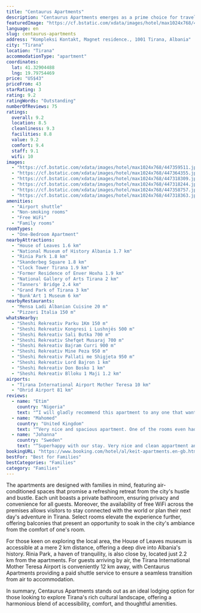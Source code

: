 ```yaml
---
title: "Centaurus Apartments"
description: "Centaurus Apartments emerges as a prime choice for travelers seeking a blend of comfort and convenience in the heart of Tirana."
featuredImage: "https://cf.bstatic.com/xdata/images/hotel/max1024x768/447359511.jpg?k=63a46ad8b958d3936b75583cab9648c3c7bca9404ddc198e1ea6ef028bab5525&o=&hp=1"
language: en
slug: centaurus-apartments
address: "Kompleksi Kontakt, Magnet residence., 1001 Tirana, Albania"
city: "Tirana"
location: "Tirana"
accommodationType: "apartment"
coordinates:
  lat: 41.32904488
  lng: 19.79754469
price: "US$43"
priceFrom: 43
starRating: 3
rating: 9.2
ratingWords: "Outstanding"
numberOfReviews: 75
ratings:
  overall: 9.2
  location: 8.5
  cleanliness: 9.3
  facilities: 8.8
  value: 9.2
  comfort: 9.4
  staff: 9.1
  wifi: 10
images:
  - "https://cf.bstatic.com/xdata/images/hotel/max1024x768/447359511.jpg?k=63a46ad8b958d3936b75583cab9648c3c7bca9404ddc198e1ea6ef028bab5525&o=&hp=1"
  - "https://cf.bstatic.com/xdata/images/hotel/max1024x768/447364355.jpg?k=3935115f414a331cf5161579679e0f34c393a945972cb7a7c7c3c0da2c04fa7e&o=&hp=1"
  - "https://cf.bstatic.com/xdata/images/hotel/max1024x768/447318309.jpg?k=2fea4764634aacc237483cb22db9e5d1fcf88ccef08b854ee172ceaaa569af0a&o=&hp=1"
  - "https://cf.bstatic.com/xdata/images/hotel/max1024x768/447318244.jpg?k=00f077ae8bf4cd7d12c3ccdfbc8a809435d8ebac6a5be000b9cf56d329ea7bdb&o=&hp=1"
  - "https://cf.bstatic.com/xdata/images/hotel/max1024x768/447358757.jpg?k=a4e90f26515c262a2f5de7519e67968e0e839ef94a9bb27f0217dad2a8e9b267&o=&hp=1"
  - "https://cf.bstatic.com/xdata/images/hotel/max1024x768/447318363.jpg?k=05a02ff98d88f24e62a54abf1ab605d45171ed11b3800a6922a54280a6d591a8&o=&hp=1"
amenities:
  - "Airport shuttle"
  - "Non-smoking rooms"
  - "Free WiFi"
  - "Family rooms"
roomTypes:
  - "One-Bedroom Apartment"
nearbyAttractions:
  - "House of Leaves 1.6 km"
  - "National Museum of History Albania 1.7 km"
  - "Rinia Park 1.8 km"
  - "Skanderbeg Square 1.8 km"
  - "Clock Tower Tirana 1.9 km"
  - "Former Residence of Enver Hoxha 1.9 km"
  - "National Gallery of Arts Tirana 2 km"
  - "Tanners' Bridge 2.4 km"
  - "Grand Park of Tirana 3 km"
  - "Bunk'Art 1 Museum 6 km"
nearbyRestaurants:
  - "Mensa Ladi Albanian Cuisine 20 m"
  - "Pizzeri Italia 150 m"
whatsNearby:
  - "Sheshi Rekreativ Parku 1Km 150 m"
  - "Sheshi Rekreativ Kongresi i Lushnjës 500 m"
  - "Sheshi Rekreativ Sali Butka 700 m"
  - "Sheshi Rekreativ Shefqet Musaraj 700 m"
  - "Sheshi Rekreativ Bajram Curri 900 m"
  - "Sheshi Rekreativ Mine Peza 950 m"
  - "Sheshi Rekreativ Pallati me Shigjeta 950 m"
  - "Sheshi Rekreativ Lord Bajron 1 km"
  - "Sheshi Rekreativ Don Bosko 1 km"
  - "Sheshi Rekreativ Blloku 1 Maji 1.2 km"
airports:
  - "Tirana International Airport Mother Teresa 10 km"
  - "Ohrid Airport 81 km"
reviews:
  - name: "Etim"
    country: "Nigeria"
    text: "“I will gladly recommend this apartment to any one that wants to enjoy vacation. It was lovely my wife and kids love it.”"
  - name: "Mahomed"
    country: "United Kingdom"
    text: "“Very nice and spacious apartment. One of the rooms even had en suite. In a quiet residential area so no noise at night. Staff very helpful when any issues. The coffee machine makes lovely coffee. Definitely get the apartment to pick you up from...”"
  - name: "Johanna"
    country: "Sweden"
    text: "“Superhappy with our stay. Very nice and clean appartment and the staff was very helpful.”"
bookingURL: "https://www.booking.com/hotel/al/keit-apartments.en-gb.html?aid=8035640"
bestFor: "Best for Families"
bestCategories: "Families"
category: "Families"
---
```


The apartments are designed with families in mind, featuring air-conditioned spaces that promise a refreshing retreat from the city's hustle and bustle. Each unit boasts a private bathroom, ensuring privacy and convenience for all guests. Moreover, the availability of free WiFi across the premises allows visitors to stay connected with the world or plan their next day's adventure in Tirana. Select rooms elevate the experience further, offering balconies that present an opportunity to soak in the city's ambiance from the comfort of one's room.

For those keen on exploring the local area, the House of Leaves museum is accessible at a mere 2 km distance, offering a deep dive into Albania's history. Rinia Park, a haven of tranquility, is also close by, located just 2.2 km from the apartments. For guests arriving by air, the Tirana International Mother Teresa Airport is conveniently 12 km away, with Centaurus Apartments providing a paid shuttle service to ensure a seamless transition from air to accommodation.

In summary, Centaurus Apartments stands out as an ideal lodging option for those looking to explore Tirana's rich cultural landscape, offering a harmonious blend of accessibility, comfort, and thoughtful amenities.